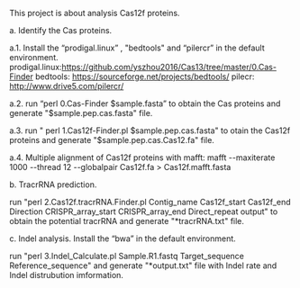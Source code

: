 This project is about analysis Cas12f proteins.

a. Identify the Cas proteins.

a.1. Install the “prodigal.linux” , "bedtools" and “pilercr” in the default environment. 
prodigal.linux:https://github.com/yszhou2016/Cas13/tree/master/0.Cas-Finder
bedtools: https://sourceforge.net/projects/bedtools/ 
pilecr: http://www.drive5.com/pilercr/

a.2. run “perl 0.Cas-Finder $sample.fasta” to obtain the Cas proteins and generate "$sample.pep.cas.fasta" file.

a.3. run " perl 1.Cas12f-Finder.pl $sample.pep.cas.fasta" to otain the Cas12f proteins and generate "$sample.pep.cas.Cas12.fa" file.

a.4. Multiple alignment of Cas12f proteins with mafft: mafft --maxiterate 1000 --thread 12 --globalpair Cas12f.fa > Cas12f.mafft.fasta

b. TracrRNA prediction.

run "perl  2.Cas12f.tracrRNA.Finder.pl  Contig_name  Cas12f_start  Cas12f_end  Direction  CRISPR_array_start  CRISPR_array_end  Direct_repeat  output" to obtain the potential tracrRNA and generate "*tracrRNA.txt" file.

c. Indel analysis.
Install the “bwa” in the default environment.

run "perl  3.Indel_Calculate.pl  Sample.R1.fastq   Target_sequence   Reference_sequence" and generate "*output.txt" file with Indel rate and Indel distrubution imformation.  
